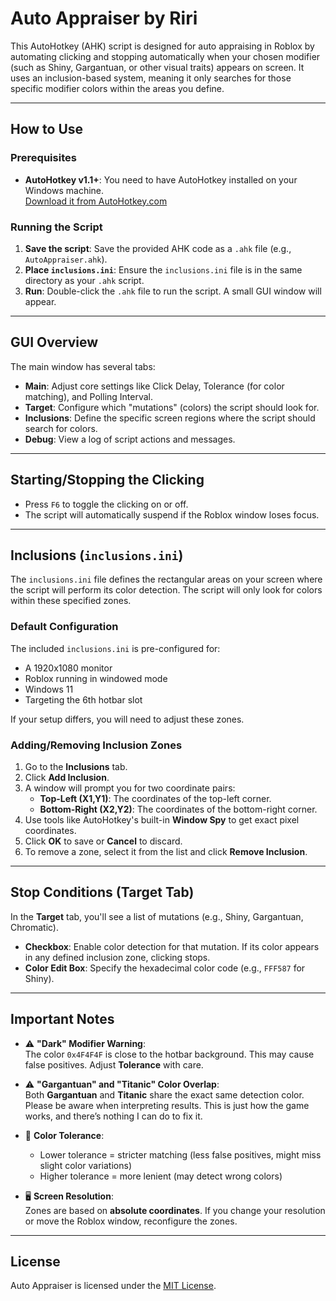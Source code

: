 # Auto Appraiser by Riri

This AutoHotkey (AHK) script is designed for auto appraising in Roblox by automating clicking and stopping automatically when your chosen modifier (such as Shiny, Gargantuan, or other visual traits) appears on screen. It uses an inclusion-based system, meaning it only searches for those specific modifier colors within the areas you define.

---

## How to Use

### Prerequisites

- **AutoHotkey v1.1+**: You need to have AutoHotkey installed on your Windows machine.  
  [Download it from AutoHotkey.com](https://www.autohotkey.com)

### Running the Script

1. **Save the script**: Save the provided AHK code as a `.ahk` file (e.g., `AutoAppraiser.ahk`).
2. **Place `inclusions.ini`**: Ensure the `inclusions.ini` file is in the same directory as your `.ahk` script.
3. **Run**: Double-click the `.ahk` file to run the script. A small GUI window will appear.

---

## GUI Overview

The main window has several tabs:

- **Main**: Adjust core settings like Click Delay, Tolerance (for color matching), and Polling Interval.
- **Target**: Configure which "mutations" (colors) the script should look for.
- **Inclusions**: Define the specific screen regions where the script should search for colors.
- **Debug**: View a log of script actions and messages.

---

## Starting/Stopping the Clicking

- Press `F6` to toggle the clicking on or off.
- The script will automatically suspend if the Roblox window loses focus.

---

## Inclusions (`inclusions.ini`)

The `inclusions.ini` file defines the rectangular areas on your screen where the script will perform its color detection. The script will only look for colors within these specified zones.

### Default Configuration

The included `inclusions.ini` is pre-configured for:

- A 1920x1080 monitor
- Roblox running in windowed mode
- Windows 11
- Targeting the 6th hotbar slot

If your setup differs, you will need to adjust these zones.

### Adding/Removing Inclusion Zones

1. Go to the **Inclusions** tab.
2. Click **Add Inclusion**.
3. A window will prompt you for two coordinate pairs:
   - **Top-Left (X1,Y1)**: The coordinates of the top-left corner.
   - **Bottom-Right (X2,Y2)**: The coordinates of the bottom-right corner.
4. Use tools like AutoHotkey's built-in **Window Spy** to get exact pixel coordinates.
5. Click **OK** to save or **Cancel** to discard.
6. To remove a zone, select it from the list and click **Remove Inclusion**.

---

## Stop Conditions (Target Tab)

In the **Target** tab, you'll see a list of mutations (e.g., Shiny, Gargantuan, Chromatic).

- **Checkbox**: Enable color detection for that mutation. If its color appears in any defined inclusion zone, clicking stops.
- **Color Edit Box**: Specify the hexadecimal color code (e.g., `FFF587` for Shiny).

---

## Important Notes

- ⚠️ **"Dark" Modifier Warning**:  
  The color `0x4F4F4F` is close to the hotbar background. This may cause false positives. Adjust **Tolerance** with care.

- ⚠️ **"Gargantuan" and "Titanic" Color Overlap**:  
  Both **Gargantuan** and **Titanic** share the exact same detection color. Please be aware when interpreting results. This is just how the game works, and there’s nothing I can do to fix it.

- 🎨 **Color Tolerance**:  
  - Lower tolerance = stricter matching (less false positives, might miss slight color variations)  
  - Higher tolerance = more lenient (may detect wrong colors)

- 🖥️ **Screen Resolution**:  
  Zones are based on **absolute coordinates**. If you change your resolution or move the Roblox window, reconfigure the zones.

---

## License

Auto Appraiser is licensed under the [MIT License](LICENSE).
